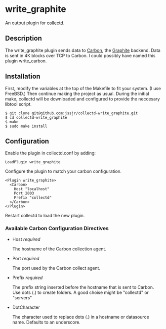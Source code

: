 write\_graphite
==============

An output plugin for [collectd](http://collectd.org).

Description
-----------

The write\_graphite plugin sends data to [Carbon](http://graphite.wikidot.com/carbon), the [Graphite](http://graphite.wikidot.com) backend. Data is sent in 4K blocks over TCP to Carbon. I could possibly have named this plugin write\_carbon.


Installation
------------

First, modify the variables at the top of the Makefile to fit your system. (I use FreeBSD.) Then continue making the project as usual. During the initial make, collectd will be downloaded and configured to provide the neccesary libtool script.

    $ git clone git@github.com:jssjr/collectd-write_graphite.git
    $ cd collectd-write_graphite
    $ make
    $ sudo make install


Configuration
-------------

Enable the plugin in collectd.conf by adding:

    LoadPlugin write_graphite

Configure the plugin to match your carbon configuration.

    <Plugin write_graphite>
      <Carbon>
        Host "localhost"
        Port 2003
        Prefix "collectd"
      </Carbon>
    </Plugin>

Restart collectd to load the new plugin.

### Available Carbon Configuration Directives

*    Host *required*

     The hostname of the Carbon collection agent.

*    Port *required*

     The port used by the Carbon collect agent.

*    Prefix *required*

     The prefix string inserted before the hostname that is sent to Carbon. Use dots (.) to create folders. A good choise might be "collectd" or "servers"

*    DotCharacter

     The character used to replace dots (.) in a hostname or datasource name. Defaults to an underscore.

